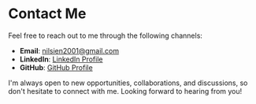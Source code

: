 # Contact Me

Feel free to reach out to me through the following channels:

- **Email**: [nilsien2001@gmail.com](mailto:nilsien2001@gmail.com)
- **LinkedIn**: [LinkedIn Profile](https://www.linkedin.com/in/nils-michael-fitjar-4346a3234/)
- **GitHub**: [GitHub Profile](https://github.com/Neelzee)

I'm always open to new opportunities, collaborations, and discussions, so don't hesitate to connect with me. Looking forward to hearing from you!
